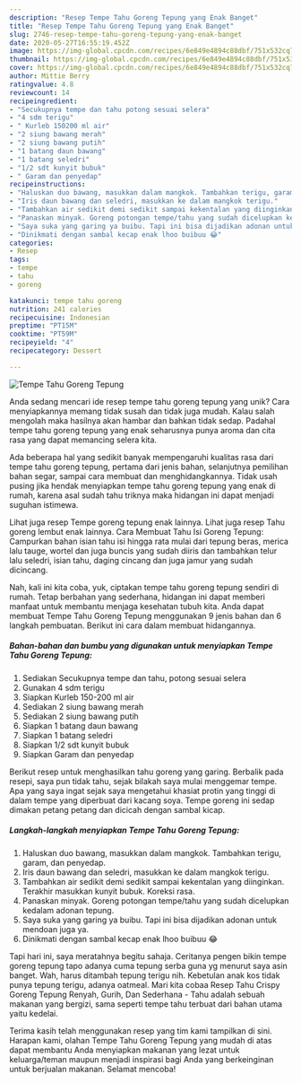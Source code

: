 ```yaml
---
description: "Resep Tempe Tahu Goreng Tepung yang Enak Banget"
title: "Resep Tempe Tahu Goreng Tepung yang Enak Banget"
slug: 2746-resep-tempe-tahu-goreng-tepung-yang-enak-banget
date: 2020-05-27T16:55:19.452Z
image: https://img-global.cpcdn.com/recipes/6e849e4894c88dbf/751x532cq70/tempe-tahu-goreng-tepung-foto-resep-utama.jpg
thumbnail: https://img-global.cpcdn.com/recipes/6e849e4894c88dbf/751x532cq70/tempe-tahu-goreng-tepung-foto-resep-utama.jpg
cover: https://img-global.cpcdn.com/recipes/6e849e4894c88dbf/751x532cq70/tempe-tahu-goreng-tepung-foto-resep-utama.jpg
author: Mittie Berry
ratingvalue: 4.8
reviewcount: 14
recipeingredient:
- "Secukupnya tempe dan tahu potong sesuai selera"
- "4 sdm terigu"
- " Kurleb 150200 ml air"
- "2 siung bawang merah"
- "2 siung bawang putih"
- "1 batang daun bawang"
- "1 batang seledri"
- "1/2 sdt kunyit bubuk"
- " Garam dan penyedap"
recipeinstructions:
- "Haluskan duo bawang, masukkan dalam mangkok. Tambahkan terigu, garam, dan penyedap."
- "Iris daun bawang dan seledri, masukkan ke dalam mangkok terigu."
- "Tambahkan air sedikit demi sedikit sampai kekentalan yang diinginkan. Terakhir masukkan kunyit bubuk. Koreksi rasa."
- "Panaskan minyak. Goreng potongan tempe/tahu yang sudah dicelupkan kedalam adonan tepung."
- "Saya suka yang garing ya buibu. Tapi ini bisa dijadikan adonan untuk mendoan juga ya."
- "Dinikmati dengan sambal kecap enak lhoo buibuu 😂"
categories:
- Resep
tags:
- tempe
- tahu
- goreng

katakunci: tempe tahu goreng 
nutrition: 241 calories
recipecuisine: Indonesian
preptime: "PT15M"
cooktime: "PT59M"
recipeyield: "4"
recipecategory: Dessert

---
```



![Tempe Tahu Goreng Tepung](https://img-global.cpcdn.com/recipes/6e849e4894c88dbf/751x532cq70/tempe-tahu-goreng-tepung-foto-resep-utama.jpg)

Anda sedang mencari ide resep tempe tahu goreng tepung yang unik? Cara menyiapkannya memang tidak susah dan tidak juga mudah. Kalau salah mengolah maka hasilnya akan hambar dan bahkan tidak sedap. Padahal tempe tahu goreng tepung yang enak seharusnya punya aroma dan cita rasa yang dapat memancing selera kita.

Ada beberapa hal yang sedikit banyak mempengaruhi kualitas rasa dari tempe tahu goreng tepung, pertama dari jenis bahan, selanjutnya pemilihan bahan segar, sampai cara membuat dan menghidangkannya. Tidak usah pusing jika hendak menyiapkan tempe tahu goreng tepung yang enak di rumah, karena asal sudah tahu triknya maka hidangan ini dapat menjadi suguhan istimewa.

Lihat juga resep Tempe goreng tepung enak lainnya. Lihat juga resep Tahu goreng lembut enak lainnya. Cara Membuat Tahu Isi Goreng Tepung: Campurkan bahan isian tahu isi hingga rata mulai dari tepung beras, merica lalu tauge, wortel dan juga buncis yang sudah diiris dan tambahkan telur lalu seledri, isian tahu, daging cincang dan juga jamur yang sudah dicincang.


Nah, kali ini kita coba, yuk, ciptakan tempe tahu goreng tepung sendiri di rumah. Tetap berbahan yang sederhana, hidangan ini dapat memberi manfaat untuk membantu menjaga kesehatan tubuh kita. Anda dapat membuat Tempe Tahu Goreng Tepung menggunakan 9 jenis bahan dan 6 langkah pembuatan. Berikut ini cara dalam membuat hidangannya.

<!--inarticleads1-->

##### Bahan-bahan dan bumbu yang digunakan untuk menyiapkan Tempe Tahu Goreng Tepung:

1. Sediakan Secukupnya tempe dan tahu, potong sesuai selera
1. Gunakan 4 sdm terigu
1. Siapkan  Kurleb 150-200 ml air
1. Sediakan 2 siung bawang merah
1. Sediakan 2 siung bawang putih
1. Siapkan 1 batang daun bawang
1. Siapkan 1 batang seledri
1. Siapkan 1/2 sdt kunyit bubuk
1. Siapkan  Garam dan penyedap


Berikut resep untuk menghasilkan tahu goreng yang garing. Berbalik pada resepi, saya pun tidak tahu, sejak bilakah saya mulai menggemar tempe. Apa yang saya ingat sejak saya mengetahui khasiat protin yang tinggi di dalam tempe yang diperbuat dari kacang soya. Tempe goreng ini sedap dimakan petang petang dan dicicah dengan sambal kicap. 

<!--inarticleads2-->

##### Langkah-langkah menyiapkan Tempe Tahu Goreng Tepung:

1. Haluskan duo bawang, masukkan dalam mangkok. Tambahkan terigu, garam, dan penyedap.
1. Iris daun bawang dan seledri, masukkan ke dalam mangkok terigu.
1. Tambahkan air sedikit demi sedikit sampai kekentalan yang diinginkan. Terakhir masukkan kunyit bubuk. Koreksi rasa.
1. Panaskan minyak. Goreng potongan tempe/tahu yang sudah dicelupkan kedalam adonan tepung.
1. Saya suka yang garing ya buibu. Tapi ini bisa dijadikan adonan untuk mendoan juga ya.
1. Dinikmati dengan sambal kecap enak lhoo buibuu 😂


Tapi hari ini, saya meratahnya begitu sahaja. Ceritanya pengen bikin tempe goreng tepung tapo adanya cuma tepung serba guna yg menurut saya asin banget. Wah, harus ditambah tepung terigu nih. Kebetulan anak kos tidak punya tepung terigu, adanya oatmeal. Mari kita cobaa Resep Tahu Crispy Goreng Tepung Renyah, Gurih, Dan Sederhana - Tahu adalah sebuah makanan yang bergizi, sama seperti tempe tahu terbuat dari bahan utama yaitu kedelai. 

Terima kasih telah menggunakan resep yang tim kami tampilkan di sini. Harapan kami, olahan Tempe Tahu Goreng Tepung yang mudah di atas dapat membantu Anda menyiapkan makanan yang lezat untuk keluarga/teman maupun menjadi inspirasi bagi Anda yang berkeinginan untuk berjualan makanan. Selamat mencoba!
